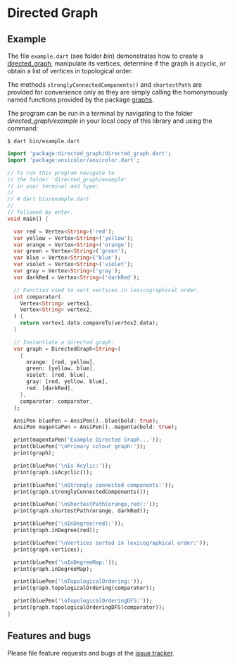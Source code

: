 # Directed Graph


## Example
The file `example.dart` (see folder *bin*) demonstrates how to create
a [directed_graph], manipulate its vertices, determine if the graph is acyclic, or
obtain a list of vertices in topological order.

The methods `stronglyConnectedComponents()` and `shortestPath` are provided for convenience
only as they are simply calling the homonymously named functions provided by the package [graphs].

The program can be run in a terminal by navigating to the
folder *directed_graph/example* in your local copy of this library and using the command:
```Shell
$ dart bin/example.dart
```

```Dart
import 'package:directed_graph/directed_graph.dart';
import 'package:ansicolor/ansicolor.dart';

// To run this program navigate to
// the folder 'directed_graph/example'
// in your terminal and type:
//
// # dart bin/example.dart
//
// followed by enter.
void main() {

  var red = Vertex<String>('red');
  var yellow = Vertex<String>('yellow');
  var orange = Vertex<String>('orange');
  var green = Vertex<String>('green');
  var blue = Vertex<String>('blue');
  var violet = Vertex<String>('violet');
  var gray = Vertex<String>('gray');
  var darkRed = Vertex<String>('darkRed');

  // Function used to sort vertices in lexicographical order.
  int comparator(
    Vertex<String> vertex1,
    Vertex<String> vertex2,
  ) {
    return vertex1.data.compareTo(vertex2.data);
  }

  // Instantiate a directed graph:
  var graph = DirectedGraph<String>(
    {
      orange: [red, yellow],
      green: [yellow, blue],
      violet: [red, blue],
      gray: [red, yellow, blue],
      red: [darkRed],
    },
    comparator: comparator,
  );

  AnsiPen bluePen = AnsiPen()..blue(bold: true);
  AnsiPen magentaPen = AnsiPen()..magenta(bold: true);

  print(magentaPen('Example Directed Graph...'));
  print(bluePen('\nPrimary colour graph:'));
  print(graph);

  print(bluePen('\nIs Acylic:'));
  print(graph.isAcyclic());

  print(bluePen('\nStrongly connected components:'));
  print(graph.stronglyConnectedComponents());

  print(bluePen('\nShortestPath(orange,red):'));
  print(graph.shortestPath(orange, darkRed));

  print(bluePen('\nInDegree(red):'));
  print(graph.inDegree(red));

  print(bluePen('\nVertices sorted in lexicographical order:'));
  print(graph.vertices);

  print(bluePen('\nInDegreeMap:'));
  print(graph.inDegreeMap);

  print(bluePen('\nTopologicalOrdering:'));
  print(graph.topologicalOrdering(comparator));

  print(bluePen('\nTopologicalOrderingDFS:'));
  print(graph.topologicalOrderingDFS(comparator));
}
```


## Features and bugs
Please file feature requests and bugs at the [issue tracker].

[issue tracker]: https://github.com/simphotonics/directed_graph/issues
[graphs]: https://pub.dev/packages/graphs
[directed_graph]: https://github.com/simphotonics/directed_graph/